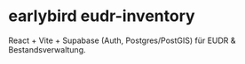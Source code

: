 # earlybird eudr-inventory

React + Vite + Supabase (Auth, Postgres/PostGIS) für EUDR & Bestandsverwaltung.

